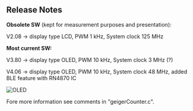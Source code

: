 ## **Release Notes** 



**Obsolete SW** (kept for measurement purposes and presentation):

V2.08 -> display type LCD, PWM 1 kHz, System clock 125 MHz

**Most current SW:**

V3.80 -> display type OLED, PWM 10 kHz, System clock 3 MHz (?)

V4.06 -> display type OLED, PWM 10 kHz, System clock 48 MHz, added BLE feature with RN4870 IC

![OLED](https://user-images.githubusercontent.com/77980708/212469693-391a5923-3d9b-4e5d-85ea-d4b9252364b7.gif)

Fore more information see comments in "geigerCounter.c".
